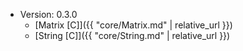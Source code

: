 * Version: 0.3.0 
  * [Matrix [C]]({{ "core/Matrix.md" | relative_url }})
  * [String [C]]({{ "core/String.md" | relative_url }})
